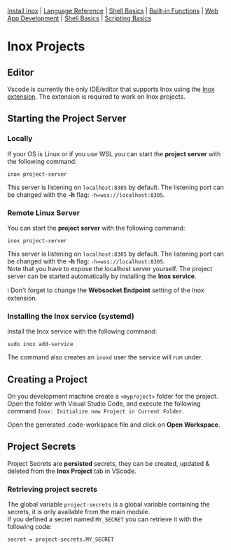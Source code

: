 [Install Inox](../README.md#installation) |
[Language Reference](./language-reference.md) |
[Shell Basics](./shell-basics.md) | [Built-in Functions](./builtin.md) |
[Web App Development](./web-app-development.md) |
[Shell Basics](./shell-basics.md) | [Scripting Basics](./scripting-basics.md)

# Inox Projects

## Editor

Vscode is currently the only IDE/editor that supports Inox using the
[Inox extension](https://marketplace.visualstudio.com/items?itemName=graphr00t.inox).
The extension is required to work on Inox projects.

## Starting the Project Server

### Locally

If your OS is Linux or if you use WSL you can start the **project server** with
the following command:

```
inox project-server
```

This server is listening on `localhost:8305` by default. The listening port can
be changed with the **-h** flag: `-h=wss://localhost:8305`.

### Remote Linux Server

You can start the **project server** with the following command:

```
inox project-server
```

This server is listening on `localhost:8305` by default. The listening port can
be changed with the **-h** flag: `-h=wss://localhost:8305`.\
Note that you have to expose the localhost server yourself. The project server
can be started automatically by installing the **Inox service**.

ℹ️ Don't forget to change the **Websocket Endpoint** setting of the Inox
extension.

### Installing the Inox service (systemd)

Install the Inox service with the following command:

```
sudo inox add-service
```

The command also creates an `inoxd` user the service will run under.

## Creating a Project

On you development machine create a `<myproject>` folder for the project. Open
the folder with Visual Studio Code, and execute the following command
`Inox: Initialize new Project in Current Folder`.

Open the generated .code-workspace file and click on **Open Workspace**.

## Project Secrets

Project Secrets are **persisted** secrets, they can be created, updated &
deleted from the **Inox Project** tab in VScode.

### Retrieving project secrets

The global variable `project-secrets` is a global variable containing the
secrets, it is only available from the main module.\
If you defined a secret named `MY_SECRET` you can retrieve it with the following
code:

```
secret = project-secrets.MY_SECRET
```
